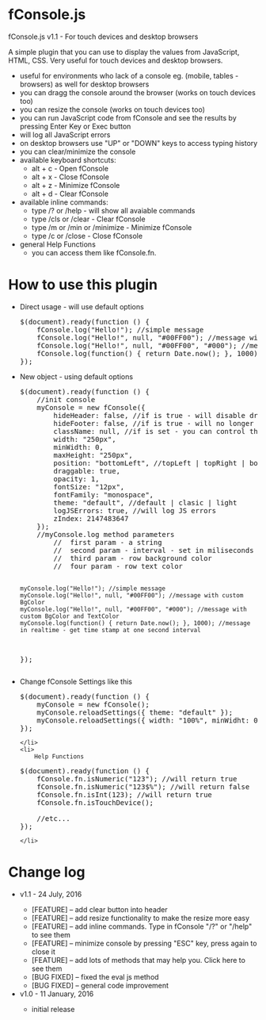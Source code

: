 # fConsole.js
fConsole.js v1.1 - For touch devices and desktop browsers

A simple plugin that you can use to display the values from JavaScript, HTML, CSS. Very useful for touch devices and desktop browsers.

<ul>
	<li>useful for environments who lack of a console eg. (mobile, tables - browsers) as well for desktop browsers</li>
	<li>you can dragg the console around the browser (works on touch devices too)</li>
	<li>you can resize the console (works on touch devices too)</li>
	<li>you can run JavaScript code from fConsole and see the results by pressing Enter Key or Exec button</li>
	<li>will log all JavaScript errors</li>
	<li>on desktop browsers use "UP" or "DOWN" keys to access typing history</li>
	<li>you can clear/minimize the console</li>
	<li>
		available keyboard shortcuts:
		<ul>
			<li>alt + c - Open fConsole</li>
			<li>alt + x - Close fConsole</li>
			<li>alt + z - Minimize fConsole</li>
			<li>alt + d - Clear fConsole</li>
		</ul>
	</li>
	<li>
		available inline commands:
		<ul>
			<li>type /? or /help - will show all avaiable commands</li>
			<li>type /cls or /clear - Clear fConsole</li>
			<li>type /m or /min or /minimize - Minimize fConsole</li>
			<li>type /c or /close - Close fConsole</li>
		</ul>
	</li>
	<li>
		general Help Functions
		<ul>
			<li>you can access them like fConsole.fn.<function-name></li>
		</ul>
	</li>
</ul>

# How to use this plugin

<ul>
	<li>
		Direct usage - will use default options
<pre>
$(document).ready(function () {
    fConsole.log("Hello!"); //simple message
    fConsole.log("Hello!", null, "#00FF00"); //message with custom BgColor
    fConsole.log("Hello!", null, "#00FF00", "#000"); //message with custom BgColor and TextColor
    fConsole.log(function() { return Date.now(); }, 1000); //message in realtime - get time stamp at one second interval
});
</pre>
	</li>
	<li>
		New object - using default options
<pre>
$(document).ready(function () {
    //init console
    myConsole = new fConsole({
        hideHeader: false, //if is true - will disable draggable option
        hideFooter: false, //if is true - will no longer be able to run Javascript code
        className: null, //if is set - you can control the console from CSS - all inline style will be removed
        width: "250px",
        minWidth: 0,
        maxHeight: "250px",
        position: "bottomLeft", //topLeft | topRight | bottomLeft | bottomRight
        draggable: true,
        opacity: 1,
        fontSize: "12px",
        fontFamily: "monospace",
        theme: "default", //default | clasic | light
        logJSErrors: true, //will log JS errors
        zIndex: 2147483647
    });
    //myConsole.log method parameters
        //  first param - a string
        //  second param - interval - set in miliseconds
        //  third param - row background color
        //  four param - row text color
        
    myConsole.log("Hello!"); //simple message
    myConsole.log("Hello!", null, "#00FF00"); //message with custom BgColor
    myConsole.log("Hello!", null, "#00FF00", "#000"); //message with custom BgColor and TextColor
    myConsole.log(function() { return Date.now(); }, 1000); //message in realtime - get time stamp at one second interval
});
</pre>
	</li>
	<li>
		Change fConsole Settings like this
<pre>
$(document).ready(function () {
    myConsole = new fConsole();
    myConsole.reloadSettings({ theme: "default" });
    myConsole.reloadSettings({ width: "100%", minWidht: 0 });
});
</pre>
	</li>
	<li>
		Help Functions
<pre>
$(document).ready(function () {
    fConsole.fn.isNumeric("123"); //will return true
    fConsole.fn.isNumeric("123$%"); //will return false
    fConsole.fn.isInt(123); //will return true
    fConsole.fn.isTouchDevice();
    
    //etc...
});
</pre>
	</li>
</ul>

# Change log

<ul>
	<li>v1.1 - 24 July, 2016</li>
	<ul>
		<li>[FEATURE] – add clear button into header</li>
		<li>[FEATURE] – add resize functionality to make the resize more easy</li>
		<li>[FEATURE] – add inline commands. Type in fConsole "/?" or "/help" to see them</li>
		<li>[FEATURE] – minimize console by pressing "ESC" key, press again to close it</li>
		<li>[FEATURE] – add lots of methods that may help you. Click here to see them</li>
		<li>[BUG FIXED]  – fixed the eval js method</li>
		<li>[BUG FIXED]  – general code improvement</li>
	</ul>
	<li>v1.0 - 11 January, 2016</li>
	<ul>
		<li>initial release</li>
	</ul>
</ul>